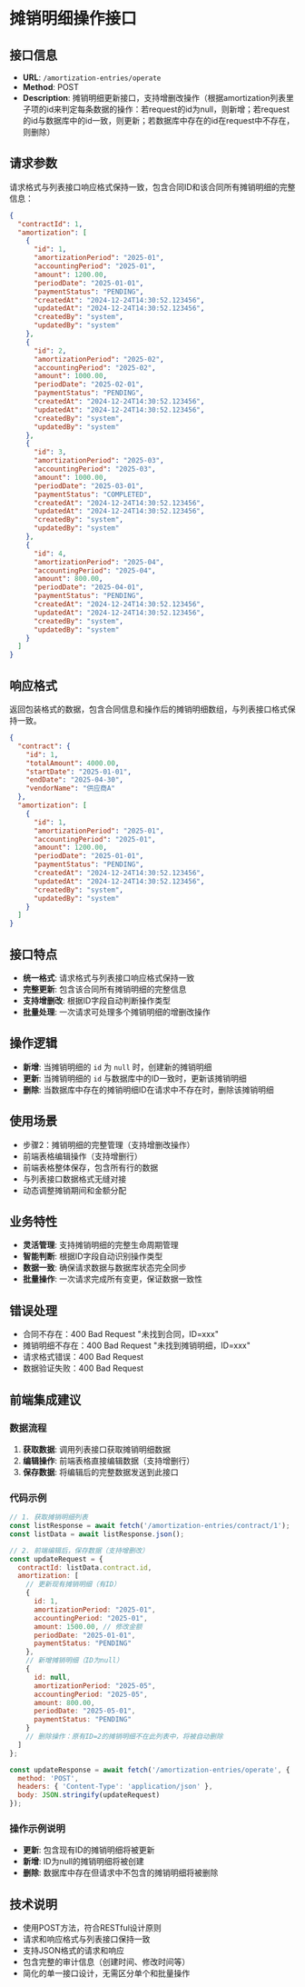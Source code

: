 # 摊销明细操作接口

## 接口信息
- **URL**: `/amortization-entries/operate`
- **Method**: POST
- **Description**: 摊销明细更新接口，支持增删改操作（根据amortization列表里子项的id来判定每条数据的操作：若request的id为null，则新增；若request的id与数据库中的id一致，则更新；若数据库中存在的id在request中不存在，则删除）

## 请求参数
请求格式与列表接口响应格式保持一致，包含合同ID和该合同所有摊销明细的完整信息：

```json
{
  "contractId": 1,
  "amortization": [
    {
      "id": 1,
      "amortizationPeriod": "2025-01",
      "accountingPeriod": "2025-01",
      "amount": 1200.00,
      "periodDate": "2025-01-01",
      "paymentStatus": "PENDING",
      "createdAt": "2024-12-24T14:30:52.123456",
      "updatedAt": "2024-12-24T14:30:52.123456",
      "createdBy": "system",
      "updatedBy": "system"
    },
    {
      "id": 2,
      "amortizationPeriod": "2025-02",
      "accountingPeriod": "2025-02",
      "amount": 1000.00,
      "periodDate": "2025-02-01",
      "paymentStatus": "PENDING",
      "createdAt": "2024-12-24T14:30:52.123456",
      "updatedAt": "2024-12-24T14:30:52.123456",
      "createdBy": "system",
      "updatedBy": "system"
    },
    {
      "id": 3,
      "amortizationPeriod": "2025-03",
      "accountingPeriod": "2025-03",
      "amount": 1000.00,
      "periodDate": "2025-03-01",
      "paymentStatus": "COMPLETED",
      "createdAt": "2024-12-24T14:30:52.123456",
      "updatedAt": "2024-12-24T14:30:52.123456",
      "createdBy": "system",
      "updatedBy": "system"
    },
    {
      "id": 4,
      "amortizationPeriod": "2025-04",
      "accountingPeriod": "2025-04",
      "amount": 800.00,
      "periodDate": "2025-04-01",
      "paymentStatus": "PENDING",
      "createdAt": "2024-12-24T14:30:52.123456",
      "updatedAt": "2024-12-24T14:30:52.123456",
      "createdBy": "system",
      "updatedBy": "system"
    }
  ]
}
```

## 响应格式
返回包装格式的数据，包含合同信息和操作后的摊销明细数组，与列表接口格式保持一致。

```json
{
  "contract": {
    "id": 1,
    "totalAmount": 4000.00,
    "startDate": "2025-01-01",
    "endDate": "2025-04-30",
    "vendorName": "供应商A"
  },
  "amortization": [
    {
      "id": 1,
      "amortizationPeriod": "2025-01",
      "accountingPeriod": "2025-01",
      "amount": 1200.00,
      "periodDate": "2025-01-01",
      "paymentStatus": "PENDING",
      "createdAt": "2024-12-24T14:30:52.123456",
      "updatedAt": "2024-12-24T14:30:52.123456",
      "createdBy": "system",
      "updatedBy": "system"
    }
  ]
}
```

## 接口特点
- **统一格式**: 请求格式与列表接口响应格式保持一致
- **完整更新**: 包含该合同所有摊销明细的完整信息
- **支持增删改**: 根据ID字段自动判断操作类型
- **批量处理**: 一次请求可处理多个摊销明细的增删改操作

## 操作逻辑
- **新增**: 当摊销明细的 `id` 为 `null` 时，创建新的摊销明细
- **更新**: 当摊销明细的 `id` 与数据库中的ID一致时，更新该摊销明细
- **删除**: 当数据库中存在的摊销明细ID在请求中不存在时，删除该摊销明细

## 使用场景
- 步骤2：摊销明细的完整管理（支持增删改操作）
- 前端表格编辑操作（支持增删行）
- 前端表格整体保存，包含所有行的数据
- 与列表接口数据格式无缝对接
- 动态调整摊销期间和金额分配

## 业务特性
- **灵活管理**: 支持摊销明细的完整生命周期管理
- **智能判断**: 根据ID字段自动识别操作类型
- **数据一致**: 确保请求数据与数据库状态完全同步
- **批量操作**: 一次请求完成所有变更，保证数据一致性

## 错误处理
- 合同不存在：400 Bad Request "未找到合同，ID=xxx"
- 摊销明细不存在：400 Bad Request "未找到摊销明细，ID=xxx"
- 请求格式错误：400 Bad Request
- 数据验证失败：400 Bad Request

## 前端集成建议

### 数据流程
1. **获取数据**: 调用列表接口获取摊销明细数据
2. **编辑操作**: 前端表格直接编辑数据（支持增删行）
3. **保存数据**: 将编辑后的完整数据发送到此接口

### 代码示例
```javascript
// 1. 获取摊销明细列表
const listResponse = await fetch('/amortization-entries/contract/1');
const listData = await listResponse.json();

// 2. 前端编辑后，保存数据（支持增删改）
const updateRequest = {
  contractId: listData.contract.id,
  amortization: [
    // 更新现有摊销明细（有ID）
    {
      id: 1,
      amortizationPeriod: "2025-01",
      accountingPeriod: "2025-01",
      amount: 1500.00, // 修改金额
      periodDate: "2025-01-01",
      paymentStatus: "PENDING"
    },
    // 新增摊销明细（ID为null）
    {
      id: null,
      amortizationPeriod: "2025-05",
      accountingPeriod: "2025-05",
      amount: 800.00,
      periodDate: "2025-05-01",
      paymentStatus: "PENDING"
    }
    // 删除操作：原有ID=2的摊销明细不在此列表中，将被自动删除
  ]
};

const updateResponse = await fetch('/amortization-entries/operate', {
  method: 'POST',
  headers: { 'Content-Type': 'application/json' },
  body: JSON.stringify(updateRequest)
});
```

### 操作示例说明
- **更新**: 包含现有ID的摊销明细将被更新
- **新增**: ID为null的摊销明细将被创建
- **删除**: 数据库中存在但请求中不包含的摊销明细将被删除

## 技术说明
- 使用POST方法，符合RESTful设计原则
- 请求和响应格式与列表接口保持一致
- 支持JSON格式的请求和响应
- 包含完整的审计信息（创建时间、修改时间等）
- 简化的单一接口设计，无需区分单个和批量操作
